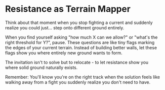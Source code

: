 # Resistance as Terrain Mapper

Think about that moment when you stop fighting a current and suddenly realize you could just... step onto different ground entirely.

When you find yourself asking "how much X can we allow?" or "what's the right threshold for Y?", pause. These questions are like tiny flags marking the edges of your current terrain. Instead of building better walls, let these flags show you where entirely new ground wants to form.

The invitation isn't to solve but to relocate - to let resistance show you where solid ground naturally exists.

Remember: You'll know you're on the right track when the solution feels like walking away from a fight you suddenly realize you don't need to have.
